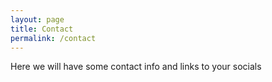 ```yaml
---
layout: page
title: Contact
permalink: /contact
---
```


Here we will have some contact info and links to your socials
